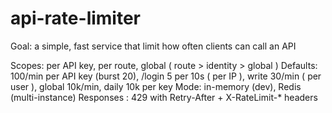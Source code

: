 # api-rate-limiter

Goal: a simple, fast service that limit how often clients can call an API

Scopes: per API key, per route, global ( route > identity > global )
Defaults: 100/min per API key (burst 20), /login 5 per 10s ( per IP ), write 30/min ( per user ), global 10k/min, daily 10k per key
Mode: in-memory (dev), Redis (multi-instance)
Responses : 429 with Retry-After + X-RateLimit-* headers
